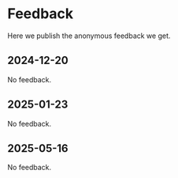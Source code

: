 # Feedback

Here we publish the anonymous feedback we get.

## 2024-12-20

No feedback.

## 2025-01-23

No feedback.

## 2025-05-16

No feedback.
